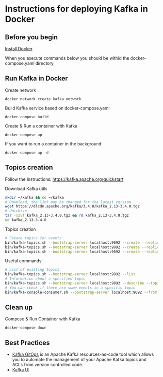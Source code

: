 # Instructions for deploying Kafka in Docker

## Before you begin

[Install Docker](https://docs.docker.com/desktop/install/ubuntu/)

When you execute commands below you should be withid the docker-compose.yaml directory

## Run Kafka in Docker

Create network
```
docker network create kafka_network
```
Build Kafka service based on docker-compose.yaml
```
docker-compose build
```
Create & Run a container with Kafka
```
docker-compose up
```
If you want to run a container in the background
```
docker-compose up -d
```

## Topics creation

Follow the instructions: https://kafka.apache.org/quickstart

Download Kafka utils
```bash
mkdir ~/kafka && cd ~/kafka
# Download, the link may be changed for the latest version
wget https://dlcdn.apache.org/kafka/3.4.0/kafka_2.13-3.4.0.tgz
# Unrchive
tar -xzvf kafka_2.13-3.4.0.tgz && rm kafka_2.13-3.4.0.tgz
cd kafka_2.13-3.4.0
```
Topics creation
```bash
# Create topics for events
bin/kafka-topics.sh --bootstrap-server localhost:9092 --create --replication-factor 1 --partitions 1 --topic auth_events
bin/kafka-topics.sh --bootstrap-server localhost:9092 --create --replication-factor 1 --partitions 1 --topic listen_events
bin/kafka-topics.sh --bootstrap-server localhost:9092 --create --replication-factor 1 --partitions 1 --topic page_view_events
```
Useful commands:
```bash
# List of existing topics
bin/kafka-topics.sh --bootstrap-server localhost:9092 --list
# Information about a specified topic
bin/kafka-topics.sh --bootstrap-server localhost:9092 --describe --topic listen_events
# You can check if there are some events in a specific topic
bin/kafka-console-consumer.sh --bootstrap-server localhost:9092 --from-beginning --topic listen_events
```

## Clean up

Compose & Run Container with Kafka
```
docker-compose down
```

## Best Practices

- [Kafka GitOps](https://github.com/devshawn/kafka-gitops) is an Apache Kafka resources-as-code tool which allows you to automate the management of your Apache Kafka topics and ACLs from version controlled code.
- [Kafka UI](https://docs.kafka-ui.provectus.io/configuration/quick-start)
